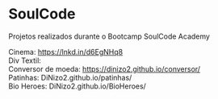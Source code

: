 # SoulCode
Projetos realizados durante o Bootcamp SoulCode Academy

Cinema: https://lnkd.in/d6EgNHq8
<br>
Div Textil:
<br>
Conversor de moeda: https://dinizo2.github.io/conversor/
<br>
Patinhas: DiNizo2.github.io/patinhas/
<br>
Bio Heroes: DiNizo2.github.io/BioHeroes/
